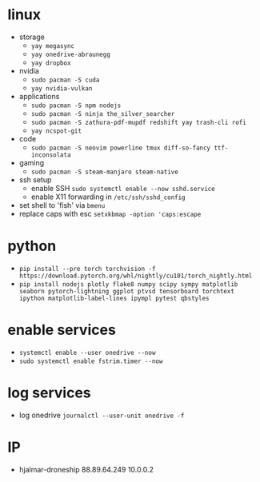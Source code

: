 # linux
* storage
  * `yay megasync`
  * `yay onedrive-abraunegg`
  * `yay dropbox`
* nvidia
  * `sudo pacman -S cuda`
  * `yay nvidia-vulkan`
* applications
  * `sudo pacman -S npm nodejs`
  * `sudo pacman -S ninja the_silver_searcher`
  * `sudo pacman -S zathura-pdf-mupdf redshift yay trash-cli rofi`
  * `yay ncspot-git`
* code
  * `sudo pacman -S neovim powerline tmux diff-so-fancy ttf-inconsolata`
* gaming
  * `sudo pacman -S steam-manjaro steam-native`
* ssh setup
  * enable SSH `sudo systemctl enable --now sshd.service`
  * enable X11 forwarding in `/etc/ssh/sshd_config`
* set shell to 'fish' via `bmenu`
* replace caps with esc `setxkbmap -option 'caps:escape`

# python
* `pip install --pre torch torchvision -f https://download.pytorch.org/whl/nightly/cu101/torch_nightly.html`
* `pip install nodejs plotly flake8 numpy scipy sympy matplotlib seaborn pytorch-lightning ggplot ptvsd tensorboard torchtext ipython matplotlib-label-lines ipympl pytest qbstyles`

# enable services
* `systemctl enable --user onedrive --now`
* `sudo systemctl enable fstrim.timer --now`

# log services
* log onedrive `journalctl --user-unit onedrive -f`

# IP
* hjalmar-droneship 88.89.64.249 10.0.0.2
